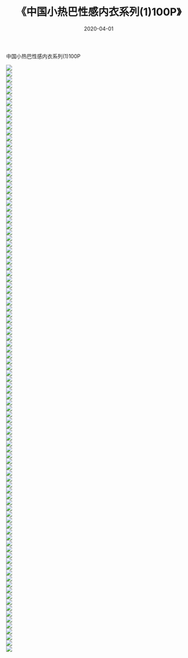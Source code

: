 ﻿---
layout: post
title:  《中国小热巴性感内衣系列(1)100P》
date:   2020-04-01
img: http://img.660000.xyz/Sharelink/性感/2020/中国小热巴性感内衣系列(1)100P/000.jpg
categories: [美女, 清纯, 唯美]
---

中国小热巴性感内衣系列(1)100P

  ![](http://img.660000.xyz/Sharelink/性感/2020/中国小热巴性感内衣系列(1)100P/001.jpg) <br> ![](http://img.660000.xyz/Sharelink/性感/2020/中国小热巴性感内衣系列(1)100P/002.jpg) <br> ![](http://img.660000.xyz/Sharelink/性感/2020/中国小热巴性感内衣系列(1)100P/003.jpg) <br> ![](http://img.660000.xyz/Sharelink/性感/2020/中国小热巴性感内衣系列(1)100P/004.jpg) <br> ![](http://img.660000.xyz/Sharelink/性感/2020/中国小热巴性感内衣系列(1)100P/005.jpg) <br> ![](http://img.660000.xyz/Sharelink/性感/2020/中国小热巴性感内衣系列(1)100P/006.jpg) <br> ![](http://img.660000.xyz/Sharelink/性感/2020/中国小热巴性感内衣系列(1)100P/007.jpg) <br> ![](http://img.660000.xyz/Sharelink/性感/2020/中国小热巴性感内衣系列(1)100P/008.jpg) <br> ![](http://img.660000.xyz/Sharelink/性感/2020/中国小热巴性感内衣系列(1)100P/009.jpg) <br> ![](http://img.660000.xyz/Sharelink/性感/2020/中国小热巴性感内衣系列(1)100P/010.jpg) <br> ![](http://img.660000.xyz/Sharelink/性感/2020/中国小热巴性感内衣系列(1)100P/011.jpg) <br> ![](http://img.660000.xyz/Sharelink/性感/2020/中国小热巴性感内衣系列(1)100P/012.jpg) <br> ![](http://img.660000.xyz/Sharelink/性感/2020/中国小热巴性感内衣系列(1)100P/013.jpg) <br> ![](http://img.660000.xyz/Sharelink/性感/2020/中国小热巴性感内衣系列(1)100P/014.jpg) <br> ![](http://img.660000.xyz/Sharelink/性感/2020/中国小热巴性感内衣系列(1)100P/015.jpg) <br> ![](http://img.660000.xyz/Sharelink/性感/2020/中国小热巴性感内衣系列(1)100P/016.jpg) <br> ![](http://img.660000.xyz/Sharelink/性感/2020/中国小热巴性感内衣系列(1)100P/017.jpg) <br> ![](http://img.660000.xyz/Sharelink/性感/2020/中国小热巴性感内衣系列(1)100P/018.jpg) <br> ![](http://img.660000.xyz/Sharelink/性感/2020/中国小热巴性感内衣系列(1)100P/019.jpg) <br> ![](http://img.660000.xyz/Sharelink/性感/2020/中国小热巴性感内衣系列(1)100P/020.jpg) <br> ![](http://img.660000.xyz/Sharelink/性感/2020/中国小热巴性感内衣系列(1)100P/021.jpg) <br> ![](http://img.660000.xyz/Sharelink/性感/2020/中国小热巴性感内衣系列(1)100P/022.jpg) <br> ![](http://img.660000.xyz/Sharelink/性感/2020/中国小热巴性感内衣系列(1)100P/023.jpg) <br> ![](http://img.660000.xyz/Sharelink/性感/2020/中国小热巴性感内衣系列(1)100P/024.jpg) <br> ![](http://img.660000.xyz/Sharelink/性感/2020/中国小热巴性感内衣系列(1)100P/025.jpg) <br> ![](http://img.660000.xyz/Sharelink/性感/2020/中国小热巴性感内衣系列(1)100P/026.jpg) <br> ![](http://img.660000.xyz/Sharelink/性感/2020/中国小热巴性感内衣系列(1)100P/027.jpg) <br> ![](http://img.660000.xyz/Sharelink/性感/2020/中国小热巴性感内衣系列(1)100P/028.jpg) <br> ![](http://img.660000.xyz/Sharelink/性感/2020/中国小热巴性感内衣系列(1)100P/029.jpg) <br> ![](http://img.660000.xyz/Sharelink/性感/2020/中国小热巴性感内衣系列(1)100P/030.jpg) <br> ![](http://img.660000.xyz/Sharelink/性感/2020/中国小热巴性感内衣系列(1)100P/031.jpg) <br> ![](http://img.660000.xyz/Sharelink/性感/2020/中国小热巴性感内衣系列(1)100P/032.jpg) <br> ![](http://img.660000.xyz/Sharelink/性感/2020/中国小热巴性感内衣系列(1)100P/033.jpg) <br> ![](http://img.660000.xyz/Sharelink/性感/2020/中国小热巴性感内衣系列(1)100P/034.jpg) <br> ![](http://img.660000.xyz/Sharelink/性感/2020/中国小热巴性感内衣系列(1)100P/035.jpg) <br> ![](http://img.660000.xyz/Sharelink/性感/2020/中国小热巴性感内衣系列(1)100P/036.jpg) <br> ![](http://img.660000.xyz/Sharelink/性感/2020/中国小热巴性感内衣系列(1)100P/037.jpg) <br> ![](http://img.660000.xyz/Sharelink/性感/2020/中国小热巴性感内衣系列(1)100P/038.jpg) <br> ![](http://img.660000.xyz/Sharelink/性感/2020/中国小热巴性感内衣系列(1)100P/039.jpg) <br> ![](http://img.660000.xyz/Sharelink/性感/2020/中国小热巴性感内衣系列(1)100P/040.jpg) <br> ![](http://img.660000.xyz/Sharelink/性感/2020/中国小热巴性感内衣系列(1)100P/041.jpg) <br> ![](http://img.660000.xyz/Sharelink/性感/2020/中国小热巴性感内衣系列(1)100P/042.jpg) <br> ![](http://img.660000.xyz/Sharelink/性感/2020/中国小热巴性感内衣系列(1)100P/043.jpg) <br> ![](http://img.660000.xyz/Sharelink/性感/2020/中国小热巴性感内衣系列(1)100P/044.jpg) <br> ![](http://img.660000.xyz/Sharelink/性感/2020/中国小热巴性感内衣系列(1)100P/045.jpg) <br> ![](http://img.660000.xyz/Sharelink/性感/2020/中国小热巴性感内衣系列(1)100P/046.jpg) <br> ![](http://img.660000.xyz/Sharelink/性感/2020/中国小热巴性感内衣系列(1)100P/047.jpg) <br> ![](http://img.660000.xyz/Sharelink/性感/2020/中国小热巴性感内衣系列(1)100P/048.jpg) <br> ![](http://img.660000.xyz/Sharelink/性感/2020/中国小热巴性感内衣系列(1)100P/049.jpg) <br> ![](http://img.660000.xyz/Sharelink/性感/2020/中国小热巴性感内衣系列(1)100P/050.jpg) <br> ![](http://img.660000.xyz/Sharelink/性感/2020/中国小热巴性感内衣系列(1)100P/051.jpg) <br> ![](http://img.660000.xyz/Sharelink/性感/2020/中国小热巴性感内衣系列(1)100P/052.jpg) <br> ![](http://img.660000.xyz/Sharelink/性感/2020/中国小热巴性感内衣系列(1)100P/053.jpg) <br> ![](http://img.660000.xyz/Sharelink/性感/2020/中国小热巴性感内衣系列(1)100P/054.jpg) <br> ![](http://img.660000.xyz/Sharelink/性感/2020/中国小热巴性感内衣系列(1)100P/055.jpg) <br> ![](http://img.660000.xyz/Sharelink/性感/2020/中国小热巴性感内衣系列(1)100P/056.jpg) <br> ![](http://img.660000.xyz/Sharelink/性感/2020/中国小热巴性感内衣系列(1)100P/057.jpg) <br> ![](http://img.660000.xyz/Sharelink/性感/2020/中国小热巴性感内衣系列(1)100P/058.jpg) <br> ![](http://img.660000.xyz/Sharelink/性感/2020/中国小热巴性感内衣系列(1)100P/059.jpg) <br> ![](http://img.660000.xyz/Sharelink/性感/2020/中国小热巴性感内衣系列(1)100P/060.jpg) <br> ![](http://img.660000.xyz/Sharelink/性感/2020/中国小热巴性感内衣系列(1)100P/061.jpg) <br> ![](http://img.660000.xyz/Sharelink/性感/2020/中国小热巴性感内衣系列(1)100P/062.jpg) <br> ![](http://img.660000.xyz/Sharelink/性感/2020/中国小热巴性感内衣系列(1)100P/063.jpg) <br> ![](http://img.660000.xyz/Sharelink/性感/2020/中国小热巴性感内衣系列(1)100P/064.jpg) <br> ![](http://img.660000.xyz/Sharelink/性感/2020/中国小热巴性感内衣系列(1)100P/065.jpg) <br> ![](http://img.660000.xyz/Sharelink/性感/2020/中国小热巴性感内衣系列(1)100P/066.jpg) <br> ![](http://img.660000.xyz/Sharelink/性感/2020/中国小热巴性感内衣系列(1)100P/067.jpg) <br> ![](http://img.660000.xyz/Sharelink/性感/2020/中国小热巴性感内衣系列(1)100P/068.jpg) <br> ![](http://img.660000.xyz/Sharelink/性感/2020/中国小热巴性感内衣系列(1)100P/069.jpg) <br> ![](http://img.660000.xyz/Sharelink/性感/2020/中国小热巴性感内衣系列(1)100P/070.jpg) <br> ![](http://img.660000.xyz/Sharelink/性感/2020/中国小热巴性感内衣系列(1)100P/071.jpg) <br> ![](http://img.660000.xyz/Sharelink/性感/2020/中国小热巴性感内衣系列(1)100P/072.jpg) <br> ![](http://img.660000.xyz/Sharelink/性感/2020/中国小热巴性感内衣系列(1)100P/073.jpg) <br> ![](http://img.660000.xyz/Sharelink/性感/2020/中国小热巴性感内衣系列(1)100P/074.jpg) <br> ![](http://img.660000.xyz/Sharelink/性感/2020/中国小热巴性感内衣系列(1)100P/075.jpg) <br> ![](http://img.660000.xyz/Sharelink/性感/2020/中国小热巴性感内衣系列(1)100P/076.jpg) <br> ![](http://img.660000.xyz/Sharelink/性感/2020/中国小热巴性感内衣系列(1)100P/077.jpg) <br> ![](http://img.660000.xyz/Sharelink/性感/2020/中国小热巴性感内衣系列(1)100P/078.jpg) <br> ![](http://img.660000.xyz/Sharelink/性感/2020/中国小热巴性感内衣系列(1)100P/079.jpg) <br> ![](http://img.660000.xyz/Sharelink/性感/2020/中国小热巴性感内衣系列(1)100P/080.jpg) <br> ![](http://img.660000.xyz/Sharelink/性感/2020/中国小热巴性感内衣系列(1)100P/081.jpg) <br> ![](http://img.660000.xyz/Sharelink/性感/2020/中国小热巴性感内衣系列(1)100P/082.jpg) <br> ![](http://img.660000.xyz/Sharelink/性感/2020/中国小热巴性感内衣系列(1)100P/083.jpg) <br> ![](http://img.660000.xyz/Sharelink/性感/2020/中国小热巴性感内衣系列(1)100P/084.jpg) <br> ![](http://img.660000.xyz/Sharelink/性感/2020/中国小热巴性感内衣系列(1)100P/085.jpg) <br> ![](http://img.660000.xyz/Sharelink/性感/2020/中国小热巴性感内衣系列(1)100P/086.jpg) <br> ![](http://img.660000.xyz/Sharelink/性感/2020/中国小热巴性感内衣系列(1)100P/087.jpg) <br> ![](http://img.660000.xyz/Sharelink/性感/2020/中国小热巴性感内衣系列(1)100P/088.jpg) <br> ![](http://img.660000.xyz/Sharelink/性感/2020/中国小热巴性感内衣系列(1)100P/089.jpg) <br> ![](http://img.660000.xyz/Sharelink/性感/2020/中国小热巴性感内衣系列(1)100P/090.jpg) <br> ![](http://img.660000.xyz/Sharelink/性感/2020/中国小热巴性感内衣系列(1)100P/091.jpg) <br> ![](http://img.660000.xyz/Sharelink/性感/2020/中国小热巴性感内衣系列(1)100P/092.jpg) <br> ![](http://img.660000.xyz/Sharelink/性感/2020/中国小热巴性感内衣系列(1)100P/093.jpg) <br> ![](http://img.660000.xyz/Sharelink/性感/2020/中国小热巴性感内衣系列(1)100P/094.jpg) <br> ![](http://img.660000.xyz/Sharelink/性感/2020/中国小热巴性感内衣系列(1)100P/095.jpg) <br> ![](http://img.660000.xyz/Sharelink/性感/2020/中国小热巴性感内衣系列(1)100P/096.jpg) <br> ![](http://img.660000.xyz/Sharelink/性感/2020/中国小热巴性感内衣系列(1)100P/097.jpg) <br> ![](http://img.660000.xyz/Sharelink/性感/2020/中国小热巴性感内衣系列(1)100P/098.jpg) <br> ![](http://img.660000.xyz/Sharelink/性感/2020/中国小热巴性感内衣系列(1)100P/099.jpg) <br> ![](http://img.660000.xyz/Sharelink/性感/2020/中国小热巴性感内衣系列(1)100P/100.jpg) <br>